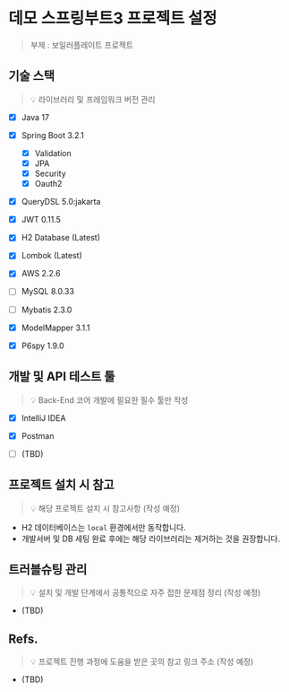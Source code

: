 # 데모 스프링부트3 프로젝트 설정
> 부제 : 보일러플레이트 프로젝트

## 기술 스택
> 💡 라이브러리 및 프레임워크 버전 관리
- [x] Java 17
- [x] Spring Boot 3.2.1
  - [x] Validation
  - [x] JPA
  - [x] Security
  - [x] Oauth2
- [x] QueryDSL 5.0:jakarta
- [x] JWT 0.11.5
- [x] H2 Database (Latest)
- [x] Lombok (Latest)
- [x] AWS 2.2.6
- [ ] MySQL 8.0.33
- [ ] Mybatis 2.3.0
- [x] ModelMapper 3.1.1
- [x] P6spy 1.9.0


## 개발 및 API 테스트 툴
> 💡 Back-End 코어 개발에 필요한 필수 툴만 작성
- [x] IntelliJ IDEA
- [x] Postman
- [ ] (TBD)


## 프로젝트 설치 시 참고
> 💡 해당 프로젝트 설치 시 참고사항 (작성 예정)
- H2 데이터베이스는 `local` 환경에서만 동작합니다.
- 개발서버 및 DB 세팅 완료 후에는 해당 라이브러리는 제거하는 것을 권장합니다.

## 트러블슈팅 관리
> 💡 설치 및 개발 단계에서 공통적으로 자주 접한 문제점 정리 (작성 예정)
- (TBD)

## Refs.
> 💡 프로젝트 진행 과정에 도움을 받은 곳의 참고 링크 주소 (작성 예정)
- (TBD)

